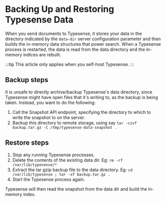 # Backing Up and Restoring Typesense Data

When you send documents to Typesense, it stores your data in the directory indicated by the `data-dir` <RouterLink :to="`/${$site.themeConfig.typesenseLatestVersion}/api/server-configuration`">server configuration parameter</RouterLink> and then builds the in-memory data structures that power search.
When a Typesense process is restarted, the data is read from the data directory and the in-memory indices are rebuilt.   

:::tip
This article only applies when you self-host Typesense.
:::

## Backup steps

It is unsafe to directly archive/backup Typesense's data directory, since Typesense might have open files that it's writing to, as the backup is being taken. 
Instead, you want to do the following:

1. Call the <RouterLink :to="`/${$site.themeConfig.typesenseLatestVersion}/api/cluster-operations.html#create-snapshot-for-backups`">Snapshot API endpoint</RouterLink>, specifying the directory to which to write the snapshot to on the server. 
2. Backup this directory to remote storage, using say `tar -czvf backup.tar.gz -C /tmp/typesense-data-snapshot .`

## Restore steps

1. Stop any running Typesense processes.
2. Delete the contents of the existing data dir. Eg: `rm -rf /var/lib/typesense/*`
3. Extract the tar gzip backup file to the data directory. Eg: `cd /var/lib/typesense ; tar -xf backup.tar.gz .`
4. Start the Typesense process again.

Typesense will then read the snapshot from the data dir and build the in-memory index.


